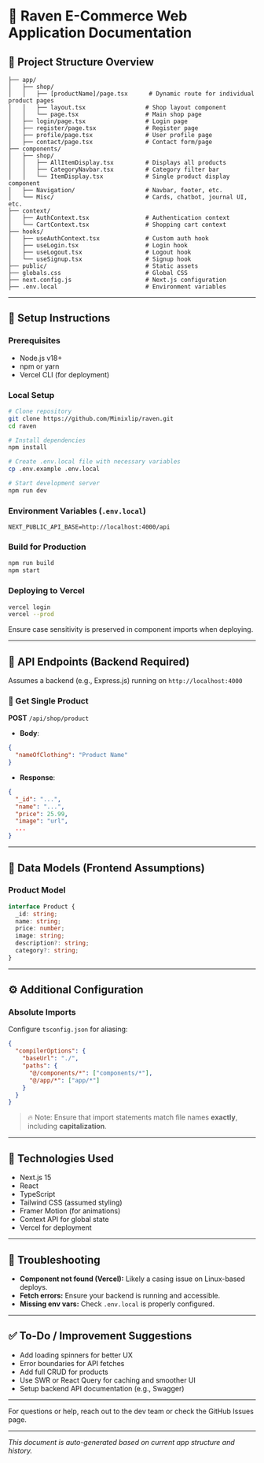 # 🛒 Raven E-Commerce Web Application Documentation

## 📁 Project Structure Overview

```
├── app/
│   ├── shop/
│   │   ├── [productName]/page.tsx      # Dynamic route for individual product pages
│   │   ├── layout.tsx                 # Shop layout component
│   │   └── page.tsx                   # Main shop page
│   ├── login/page.tsx                 # Login page
│   ├── register/page.tsx              # Register page
│   ├── profile/page.tsx               # User profile page
│   ├── contact/page.tsx               # Contact form/page
├── components/
│   ├── shop/
│   │   ├── AllItemDisplay.tsx         # Displays all products
│   │   ├── CategoryNavbar.tsx         # Category filter bar
│   │   └── ItemDisplay.tsx            # Single product display component
│   ├── Navigation/                    # Navbar, footer, etc.
│   └── Misc/                          # Cards, chatbot, journal UI, etc.
├── context/
│   ├── AuthContext.tsx                # Authentication context
│   └── CartContext.tsx                # Shopping cart context
├── hooks/
│   ├── useAuthContext.tsx             # Custom auth hook
│   ├── useLogin.tsx                   # Login hook
│   ├── useLogout.tsx                  # Logout hook
│   └── useSignup.tsx                  # Signup hook
├── public/                            # Static assets
├── globals.css                        # Global CSS
├── next.config.js                     # Next.js configuration
├── .env.local                         # Environment variables
```

---

## 🚀 Setup Instructions

### Prerequisites

- Node.js v18+
- npm or yarn
- Vercel CLI (for deployment)

### Local Setup

```bash
# Clone repository
git clone https://github.com/Minixlip/raven.git
cd raven

# Install dependencies
npm install

# Create .env.local file with necessary variables
cp .env.example .env.local

# Start development server
npm run dev
```

### Environment Variables (`.env.local`)

```
NEXT_PUBLIC_API_BASE=http://localhost:4000/api
```

### Build for Production

```bash
npm run build
npm start
```

### Deploying to Vercel

```bash
vercel login
vercel --prod
```

Ensure case sensitivity is preserved in component imports when deploying.

---

## 🧪 API Endpoints (Backend Required)

Assumes a backend (e.g., Express.js) running on `http://localhost:4000`

### 🔎 Get Single Product

**POST** `/api/shop/product`

- **Body**:

```json
{
  "nameOfClothing": "Product Name"
}
```

- **Response**:

```json
{
  "_id": "...",
  "name": "...",
  "price": 25.99,
  "image": "url",
  ...
}
```

---

## 🧱 Data Models (Frontend Assumptions)

### Product Model

```ts
interface Product {
  _id: string;
  name: string;
  price: number;
  image: string;
  description?: string;
  category?: string;
}
```

---

## ⚙️ Additional Configuration

### Absolute Imports

Configure `tsconfig.json` for aliasing:

```json
{
  "compilerOptions": {
    "baseUrl": "./",
    "paths": {
      "@/components/*": ["components/*"],
      "@/app/*": ["app/*"]
    }
  }
}
```

> 🔥 Note: Ensure that import statements match file names **exactly**, including **capitalization**.

---

## 🧩 Technologies Used

- Next.js 15
- React
- TypeScript
- Tailwind CSS (assumed styling)
- Framer Motion (for animations)
- Context API for global state
- Vercel for deployment

---

## 🐛 Troubleshooting

- **Component not found (Vercel):** Likely a casing issue on Linux-based deploys.
- **Fetch errors:** Ensure your backend is running and accessible.
- **Missing env vars:** Check `.env.local` is properly configured.

---

## ✅ To-Do / Improvement Suggestions

- Add loading spinners for better UX
- Error boundaries for API fetches
- Add full CRUD for products
- Use SWR or React Query for caching and smoother UI
- Setup backend API documentation (e.g., Swagger)

---

For questions or help, reach out to the dev team or check the GitHub Issues page.

---

_This document is auto-generated based on current app structure and history._
